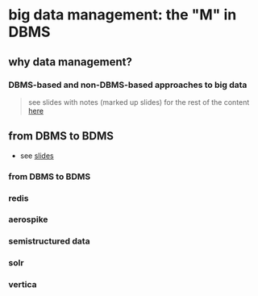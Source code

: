 # big data management: the "M" in DBMS

## why data management?

### DBMS-based and non-DBMS-based approaches to big data

> see slides with notes (marked up slides) for the rest of the content [here](slides/01_TheMinDBMS_marked.pdf)
 
## from DBMS to BDMS

- see [slides](slides/02_FromDBMSToBDMS.pdf)

### from DBMS to BDMS

### redis
### aerospike

### semistructured data

### solr

### vertica
